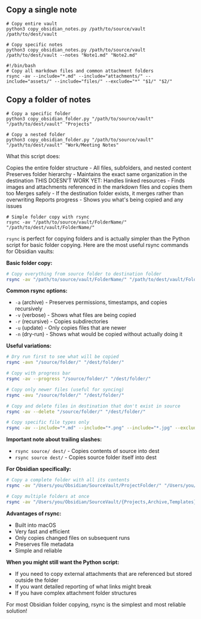## Copy a single note
```commandline
# Copy entire vault
python3 copy_obsidian_notes.py /path/to/source/vault /path/to/dest/vault

# Copy specific notes
python3 copy_obsidian_notes.py /path/to/source/vault /path/to/dest/vault --notes "Note1.md" "Note2.md"
```

```commandline
#!/bin/bash
# Copy all markdown files and common attachment folders
rsync -av --include="*.md" --include="attachments/" --include="assets/" --include="files/" --exclude="*" "$1/" "$2/"
```

## Copy a folder of notes
```commandline
# Copy a specific folder
python3 copy_obsidian_folder.py "/path/to/source/vault" "/path/to/dest/vault" "Projects"

# Copy a nested folder
python3 copy_obsidian_folder.py "/path/to/source/vault" "/path/to/dest/vault" "Work/Meeting Notes"
```

What this script does:

Copies the entire folder structure - All files, subfolders, and nested content
Preserves folder hierarchy - Maintains the exact same organization in the destination
THIS DOESN'T WORK YET: Handles linked resources - Finds images and attachments referenced in the markdown files and copies them too
Merges safely - If the destination folder exists, it merges rather than overwriting
Reports progress - Shows you what's being copied and any issues

```commandline
# Simple folder copy with rsync
rsync -av "/path/to/source/vault/FolderName/" "/path/to/dest/vault/FolderName/"
```

`rsync` is perfect for copying folders and is actually simpler than the Python script for basic folder copying. Here are the most useful rsync commands for Obsidian vaults:

**Basic folder copy:**
```bash
# Copy everything from source folder to destination folder
rsync -av "/path/to/source/vault/FolderName/" "/path/to/dest/vault/FolderName/"
```

**Common rsync options:**
- `-a` (archive) - Preserves permissions, timestamps, and copies recursively
- `-v` (verbose) - Shows what files are being copied
- `-r` (recursive) - Copies subdirectories
- `-u` (update) - Only copies files that are newer
- `-n` (dry-run) - Shows what would be copied without actually doing it

**Useful variations:**

```bash
# Dry run first to see what will be copied
rsync -avn "/source/folder/" "/dest/folder/"

# Copy with progress bar
rsync -av --progress "/source/folder/" "/dest/folder/"

# Copy only newer files (useful for syncing)
rsync -avu "/source/folder/" "/dest/folder/"

# Copy and delete files in destination that don't exist in source
rsync -av --delete "/source/folder/" "/dest/folder/"

# Copy specific file types only
rsync -av --include="*.md" --include="*.png" --include="*.jpg" --exclude="*" "/source/folder/" "/dest/folder/"
```

**Important note about trailing slashes:**
- `rsync source/ dest/` - Copies contents of source into dest
- `rsync source dest/` - Copies source folder itself into dest

**For Obsidian specifically:**
```bash
# Copy a complete folder with all its contents
rsync -av "/Users/you/Obsidian/SourceVault/ProjectFolder/" "/Users/you/Obsidian/DestVault/ProjectFolder/"

# Copy multiple folders at once
rsync -av "/Users/you/Obsidian/SourceVault/{Projects,Archive,Templates}/" "/Users/you/Obsidian/DestVault/"
```

**Advantages of rsync:**
- Built into macOS
- Very fast and efficient
- Only copies changed files on subsequent runs
- Preserves file metadata
- Simple and reliable

**When you might still want the Python script:**
- If you need to copy external attachments that are referenced but stored outside the folder
- If you want detailed reporting of what links might break
- If you have complex attachment folder structures

For most Obsidian folder copying, rsync is the simplest and most reliable solution!